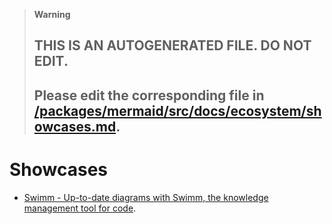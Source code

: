 > **Warning**
>
> ## THIS IS AN AUTOGENERATED FILE. DO NOT EDIT.
>
> ## Please edit the corresponding file in [/packages/mermaid/src/docs/ecosystem/showcases.md](../../packages/mermaid/src/docs/ecosystem/showcases.md).

# Showcases

- [Swimm - Up-to-date diagrams with Swimm, the knowledge management tool for code](https://docs.swimm.io/Features/diagrams-and-charts).
